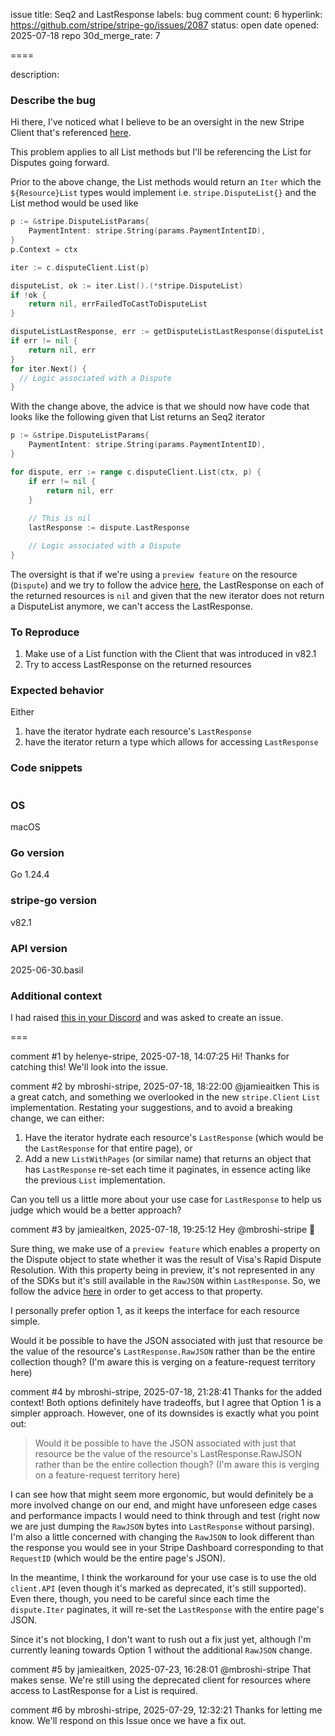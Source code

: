 issue title: Seq2 and LastResponse
labels: bug
comment count: 6
hyperlink: https://github.com/stripe/stripe-go/issues/2087
status: open
date opened: 2025-07-18
repo 30d_merge_rate: 7

====

description:
### Describe the bug

Hi there, I've noticed what I believe to be an oversight in the new Stripe Client that's referenced [here](https://github.com/stripe/stripe-go/wiki/Migration-guide-for-Stripe-Client#list-methods).

This problem applies to all List methods but I'll be referencing the List for Disputes going forward. 

Prior to the above change, the List methods would return an `Iter` which the `${Resource}List` types would implement i.e. `stripe.DisputeList{}` and the List method would be used like

```go
p := &stripe.DisputeListParams{
    PaymentIntent: stripe.String(params.PaymentIntentID),
}
p.Context = ctx

iter := c.disputeClient.List(p)

disputeList, ok := iter.List().(*stripe.DisputeList)
if !ok {
    return nil, errFailedToCastToDisputeList
}

disputeListLastResponse, err := getDisputeListLastResponse(disputeList.LastResponse)
if err != nil {
    return nil, err
}
for iter.Next() {
  // Logic associated with a Dispute    
}
```

With the change above, the advice is that we should now have code that looks like the following given that List returns an Seq2 iterator

```go
p := &stripe.DisputeListParams{
    PaymentIntent: stripe.String(params.PaymentIntentID),
}

for dispute, err := range c.disputeClient.List(ctx, p) {
    if err != nil {
        return nil, err
    }
        
    // This is nil
    lastResponse := dispute.LastResponse

    // Logic associated with a Dispute
}
```

The oversight is that if we're using a `preview feature` on the resource (`Dispute`) and we try to follow the advice [here](https://github.com/stripe/stripe-go?tab=readme-ov-file#properties), the LastResponse on each of the returned resources is `nil` and given that the new iterator does not return a DisputeList anymore, we can't access the LastResponse.   



### To Reproduce

1. Make use of a List function with the Client that was introduced in v82.1
2. Try to access LastResponse on the returned resources

### Expected behavior

Either 
1. have the iterator hydrate each resource's `LastResponse`
2. have the iterator return a type which allows for accessing `LastResponse`

### Code snippets

```Go

```

### OS

macOS

### Go version

Go 1.24.4

### stripe-go version

v82.1

### API version

2025-06-30.basil

### Additional context

I had raised [this in your Discord](https://discord.com/channels/841573134531821608/841573134531821616/1395715371528355900) and was asked to create an issue. 

===

comment #1 by helenye-stripe, 2025-07-18, 14:07:25
Hi! Thanks for catching this! We'll look into the issue.

comment #2 by mbroshi-stripe, 2025-07-18, 18:22:00
@jamieaitken This is a great catch, and something we overlooked in the new `stripe.Client` `List` implementation. Restating your suggestions, and to avoid a breaking change, we can either:
1. Have the iterator hydrate each resource's `LastResponse` (which would be the `LastResponse` for that entire page), or
2. Add a new `ListWithPages` (or similar name) that returns an object that has `LastResponse` re-set each time it paginates, in essence acting like the previous `List` implementation.

Can you tell us a little more about your use case for `LastResponse` to help us judge which would be a better approach?



comment #3 by jamieaitken, 2025-07-18, 19:25:12
Hey @mbroshi-stripe 👋  

Sure thing, we make use of a `preview feature` which enables a property on the Dispute object to state whether it was the result of Visa's Rapid Dispute Resolution. With this property being in preview, it's not represented in any of the SDKs but it's still available in the `RawJSON` within `LastResponse`. So, we follow the advice [here](https://github.com/stripe/stripe-go?tab=readme-ov-file#properties) in order to get access to that property.

I personally prefer option 1, as it keeps the interface for each resource simple. 

Would it be possible to have the JSON associated with just that resource be the value of the resource's `LastResponse.RawJSON` rather than be the entire collection though? (I'm aware this is verging on a feature-request territory here)

comment #4 by mbroshi-stripe, 2025-07-18, 21:28:41
Thanks for the added context! Both options definitely have tradeoffs, but I agree that Option 1 is a simpler approach. However, one of its downsides is exactly what you point out:

> Would it be possible to have the JSON associated with just that resource be the value of the resource's LastResponse.RawJSON rather than be the entire collection though? (I'm aware this is verging on a feature-request territory here)

I can see how that might seem more ergonomic, but would definitely be a more involved change on our end, and might have unforeseen edge cases and performance impacts I would need to think through and test (right now we are just dumping the `RawJSON` bytes into `LastResponse` without parsing). I'm also a little concerned with changing the `RawJSON` to look different than the response you would see in your Stripe Dashboard corresponding to that `RequestID` (which would be the entire page's JSON).

In the meantime, I think the workaround for your use case is to use the old `client.API` (even though it's marked as deprecated, it's still supported). Even there, though, you need to be careful since each time the `dispute.Iter` paginates, it will re-set the `LastResponse` with the entire page's JSON.

Since it's not blocking, I don't want to rush out a fix just yet, although I'm currently leaning towards Option 1 without the additional `RawJSON` change.

comment #5 by jamieaitken, 2025-07-23, 16:28:01
@mbroshi-stripe That makes sense. We're still using the deprecated client for resources where access to LastResponse for a List is required.

comment #6 by mbroshi-stripe, 2025-07-29, 12:32:21
Thanks for letting me know. We'll respond on this Issue once we have a fix out.
